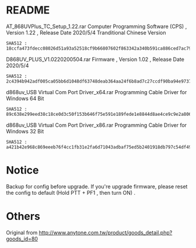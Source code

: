 # README

AT_868UVPlus_TC_Setup_1.22.rar
Computer Programming Software (CPS) , Version 1.22 , Release Date 2020/5/4
Tranditional Chinese Version

```
SHA512 : 
18ccfa473fdecc08026d51a93a52518cf9b66807602f863342a340b591ca886ced7ac799ca0afaa602ffed47a9fda99c4059a263b0e68c6a17a5fb9e206392c1
```

D868UV_PLUS_V1.0220200504.rar
Firmware , Version 1.02 , Release Date 2020/5/4

```
SHA512 : 
2c4394b942adf005ca05bb6d1048df63748deab364aa24f6b8ad7c27ccdf90ba94e97375b451ae9deaa4e9cefa8032cf2d61a1b364491d7b482ef7e9aba26428  
```

d868uv_USB Virtual Com Port Driver_x64.rar 
Programming Cable Driver for Windows 64 Bit
```
SHA512 :
89c638e299eed38c18ce0d3c50f153b646f75e591e189fede1e8844d8ae4ce9c9e2a80606daba235b27d6b26c324ed2bb2a5e63a7f0f05fb60f01ff7e89ce6a0
```

d868uv_USB Virtual Com Port Driver_x86.rar
Programming Cable Driver for Windows 32 Bit

```
SHA512 :
a421b42e968c869eeeb76f4cc1fb31e2fa6d71043adbaf75ed5b2401918db797c54df4925d054620ddf1c911e8d7ba1aa212e744620e8b189ff9a8df065bfb4e 
```
# Notice

Backup for config before upgrade.
If you're upgrade firmware, please reset the config to default (Hold PTT + PF1 , then turn ON) .

# Others

Original from http://www.anytone.com.tw/product/goods_detail.php?goods_id=80
